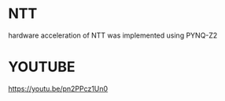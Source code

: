 # NTT
hardware acceleration of NTT was implemented using PYNQ-Z2

# YOUTUBE
https://youtu.be/pn2PPcz1Un0
